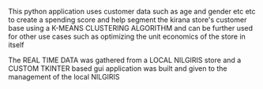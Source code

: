This python application uses customer data such as age and gender etc etc to create a spending score and help segment the kirana store's customer base using a K-MEANS CLUSTERING ALGORITHM and can be further used for other use cases such as optimizing the unit economics of the store in itself




The REAL TIME DATA was gathered from a LOCAL NILGIRIS store and a CUSTOM TKINTER based gui application was built and given to the management of the local NILGIRIS

